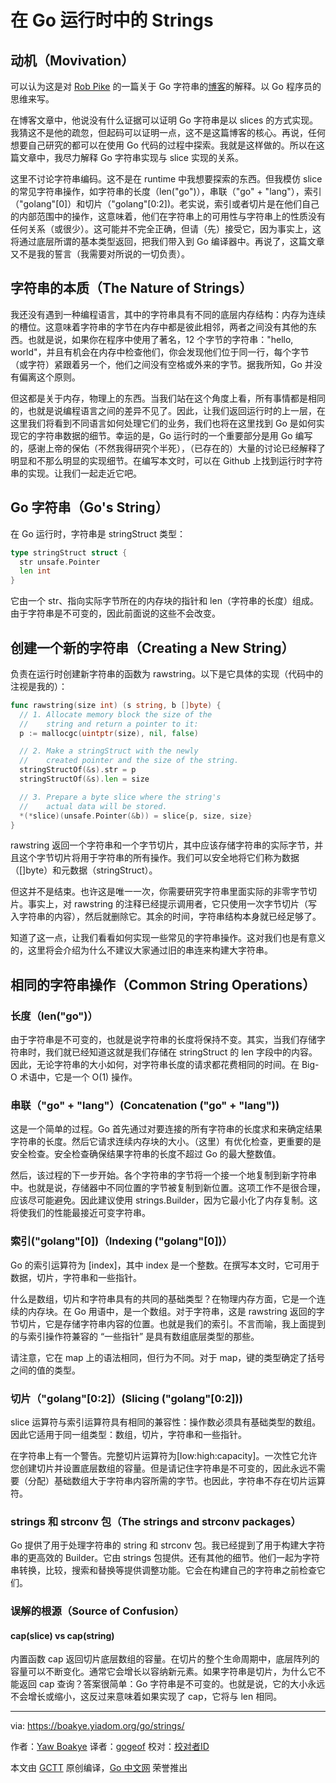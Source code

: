 # 在 Go 运行时中的 Strings

## 动机（Movivation）

可以认为这是对 [Rob Pike](https://ai.google/research/people/r) 的一篇关于 Go 字符串的[博客](https://blog.golang.org/strings)的解释。以 Go 程序员的思维来写。

在博客文章中，他说没有什么证据可以证明 Go 字符串是以 slices 的方式实现。我猜这不是他的疏忽，但起码可以证明一点，这不是这篇博客的核心。再说，任何想要自己研究的都可以在使用 Go 代码的过程中探索。我就是这样做的。所以在这篇文章中，我尽力解释 Go 字符串实现与 slice 实现的关系。

这里不讨论字符串编码。这不是在 runtime 中我想要探索的东西。但我模仿 slice 的常见字符串操作，如字符串的长度（len("go")），串联（"go" + "lang"），索引（"golang"[0]）和切片（"golang"[0:2])。老实说，索引或者切片是在他们自己的内部范围中的操作，这意味着，他们在字符串上的可用性与字符串上的性质没有任何关系（或很少）。这可能并不完全正确，但请（先）接受它，因为事实上，这将通过底层所谓的基本类型返回，把我们带入到 Go 编译器中。再说了，这篇文章又不是我的誓言（我需要对所说的一切负责）。

## 字符串的本质（The Nature of Strings）

我还没有遇到一种编程语言，其中的字符串具有不同的底层内存结构：内存为连续的槽位。这意味着字符串的字节在内存中都是彼此相邻，两者之间没有其他的东西。也就是说，如果你在程序中使用了著名，12 个字节的字符串："hello, world"，并且有机会在内存中检查他们，你会发现他们位于同一行，每个字节（或字符）紧跟着另一个，他们之间没有空格或外来的字节。据我所知，Go 并没有偏离这个原则。

但这都是关于内存，物理上的东西。当我们站在这个角度上看，所有事情都是相同的，也就是说编程语言之间的差异不见了。因此，让我们返回运行时的上一层，在这里我们将看到不同语言如何处理它们的业务，我们也将在这里找到 Go 是如何实现它的字符串数据的细节。幸运的是，Go 运行时的一个重要部分是用 Go 编写的，感谢上帝的保佑（不然我得研究个半死），（已存在的）大量的讨论已经解释了明显和不那么明显的实现细节。在编写本文时，可以在 Github 上找到运行时字符串的实现。让我们一起走近它吧。

## Go 字符串（Go's String）

在 Go 运行时，字符串是 stringStruct 类型：

```go
type stringStruct struct {
  str unsafe.Pointer
  len int
}
```

它由一个 str、指向实际字节所在的内存块的指针和 len（字符串的长度）组成。由于字符串是不可变的，因此前面说的这些不会改变。

## 创建一个新的字符串（Creating a New String）

负责在运行时创建新字符串的函数为 rawstring。以下是它具体的实现（代码中的注视是我的）：

```go
func rawstring(size int) (s string, b []byte) {
  // 1. Allocate memory block the size of the
  //    string and return a pointer to it:
  p := mallocgc(uintptr(size), nil, false)

  // 2. Make a stringStruct with the newly
  //    created pointer and the size of the string.
  stringStructOf(&s).str = p
  stringStructOf(&s).len = size

  // 3. Prepare a byte slice where the string's
  //    actual data will be stored.
  *(*slice)(unsafe.Pointer(&b)) = slice{p, size, size}
}
```

rawstring 返回一个字符串和一个字节切片，其中应该存储字符串的实际字节，并且这个字节切片将用于字符串的所有操作。我们可以安全地将它们称为数据（[]byte）和元数据（stringStruct）。

但这并不是结束。也许这是唯一一次，你需要研究字符串里面实际的非零字节切片。事实上，对 rawstring 的注释已经提示调用者，它只使用一次字节切片（写入字符串的内容），然后就删除它。其余的时间，字符串结构本身就已经足够了。

知道了这一点，让我们看看如何实现一些常见的字符串操作。这对我们也是有意义的，这里将会介绍为什么不建议大家通过旧的串连来构建大字符串。

## 相同的字符串操作（Common String Operations）

### 长度（len("go")）

由于字符串是不可变的，也就是说字符串的长度将保持不变。其实，当我们存储字符串时，我们就已经知道这就是我们存储在 stringStruct 的 len 字段中的内容。因此，无论字符串的大小如何，对字符串长度的请求都花费相同的时间。在 Big-O 术语中，它是一个 O(1) 操作。

### 串联（"go" + "lang"）(Concatenation ("go" + "lang"))

这是一个简单的过程。Go 首先通过对要连接的所有字符串的长度求和来确定结果字符串的长度。然后它请求连续内存块的大小。（这里）有优化检查，更重要的是安全检查。安全检查确保结果字符串的长度不超过 Go 的最大整数值。

然后，该过程的下一步开始。各个字符串的字节将一个接一个地复制到新字符串中。也就是说，存储器中不同位置的字节被复制到新位置。这项工作不是很合理，应该尽可能避免。因此建议使用 strings.Builder，因为它最小化了内存复制。这将使我们的性能最接近可变字符串。

### 索引("golang"[0])（Indexing ("golang"[0])）

Go 的索引运算符为 [index]，其中 index 是一个整数。在撰写本文时，它可用于数据，切片，字符串和一些指针。

什么是数组，切片和字符串具有的共同的基础类型？在物理内存方面，它是一个连续的内存块。在 Go 用语中，是一个数组。对于字符串，这是 rawstring 返回的字节切片，它是存储字符串内容的位置。也就是我们的索引。不言而喻，我上面提到的与索引操作符兼容的 “一些指针” 是具有数组底层类型的那些。

请注意，它在 map 上的语法相同，但行为不同。对于 map，键的类型确定了括号之间的值的类型。

### 切片（"golang"[0:2]）(Slicing ("golang"[0:2]))

slice 运算符与索引运算符具有相同的兼容性：操作数必须具有基础类型的数组。因此它适用于同一组类型：数组，切片，字符串和一些指针。

在字符串上有一个警告。完整切片运算符为[low:high:capacity]。一次性它允许您创建切片并设置底层数组的容量。但是请记住字符串是不可变的，因此永远不需要（分配）基础数组大于字符串内容所需的字节。也因此，字符串不存在切片运算符。

### strings 和 strconv 包（The strings and strconv packages）

Go 提供了用于处理字符串的 string 和 strconv 包。我已经提到了用于构建大字符串的更高效的 Builder。它由 strings 包提供。还有其他的细节。他们一起为字符串转换，比较，搜索和替换等提供调整功能。它会在构建自己的字符串之前检查它们。

### 误解的根源（Source of Confusion）

#### cap(slice) vs cap(string)

内置函数 cap 返回切片底层数组的容量。在切片的整个生命周期中，底层阵列的容量可以不断变化。通常它会增长以容纳新元素。如果字符串是切片，为什么它不能返回 cap 查询？答案很简单：Go 字符串是不可变的。也就是说，它的大小永远不会增长或缩小，这反过来意味着如果实现了 cap，它将与 len 相同。

---

via: https://boakye.yiadom.org/go/strings/

作者：[Yaw Boakye](https://github.com/yawboakye)
译者：[gogeof](https://github.com/gogeof)
校对：[校对者ID](https://github.com/校对者ID)

本文由 [GCTT](https://github.com/studygolang/GCTT) 原创编译，[Go 中文网](https://studygolang.com/) 荣誉推出


